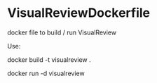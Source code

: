 # VisualReviewDockerfile
docker file to build / run VisualReview


Use:

docker build -t visualreview .

docker run -d visualreview
